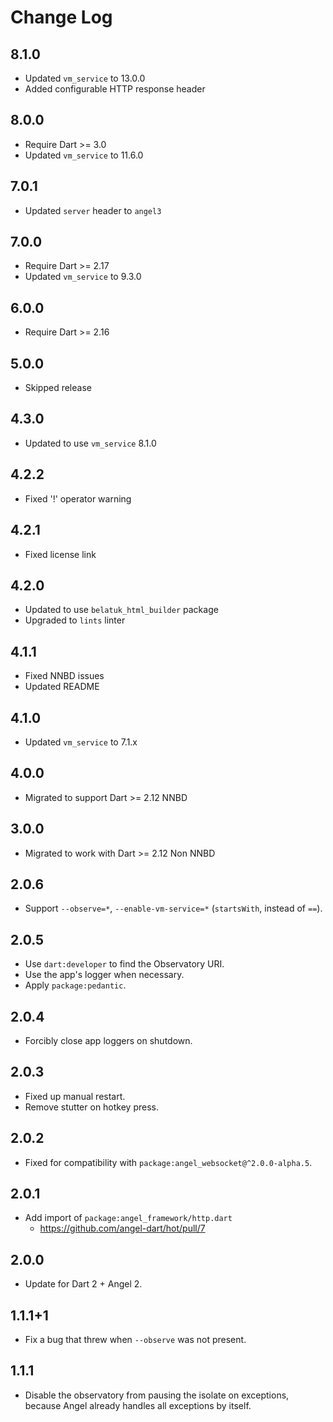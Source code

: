 # Change Log

## 8.1.0

* Updated `vm_service` to 13.0.0
* Added configurable HTTP response header

## 8.0.0

* Require Dart >= 3.0
* Updated `vm_service` to 11.6.0

## 7.0.1

* Updated `server` header to `angel3`

## 7.0.0

* Require Dart >= 2.17
* Updated `vm_service` to 9.3.0

## 6.0.0

* Require Dart >= 2.16

## 5.0.0

* Skipped release

## 4.3.0

* Updated to use `vm_service` 8.1.0

## 4.2.2

* Fixed '!' operator warning

## 4.2.1

* Fixed license link

## 4.2.0

* Updated to use `belatuk_html_builder` package
* Upgraded to `lints` linter
  
## 4.1.1

* Fixed NNBD issues
* Updated README
  
## 4.1.0

* Updated `vm_service` to 7.1.x

## 4.0.0

* Migrated to support Dart >= 2.12 NNBD

## 3.0.0

* Migrated to work with Dart >= 2.12 Non NNBD

## 2.0.6

* Support `--observe=*`, `--enable-vm-service=*` (`startsWith`, instead of `==`).

## 2.0.5

* Use `dart:developer` to find the Observatory URI.
* Use the app's logger when necessary.
* Apply `package:pedantic`.

## 2.0.4

* Forcibly close app loggers on shutdown.

## 2.0.3

* Fixed up manual restart.
* Remove stutter on hotkey press.

## 2.0.2

* Fixed for compatibility with `package:angel_websocket@^2.0.0-alpha.5`.

## 2.0.1

* Add import of `package:angel_framework/http.dart`
  * <https://github.com/angel-dart/hot/pull/7>

## 2.0.0

* Update for Dart 2 + Angel 2.

## 1.1.1+1

* Fix a bug that threw when `--observe` was not present.

## 1.1.1

* Disable the observatory from pausing the isolate
on exceptions, because Angel already handles
all exceptions by itself.
